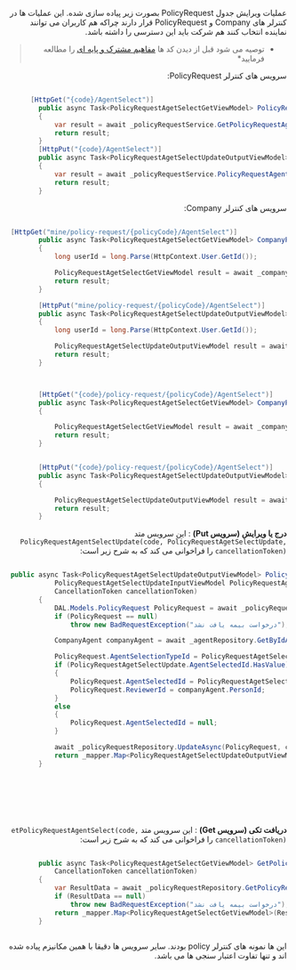 <div align="right" dir="rtl">

عملیات ویرایش جدول PolicyRequest بصورت زیر پیاده سازی شده. این عملیات ها در کنترلر های Company و PolicyRequest قرار دارند چراکه هم کاربران می توانند نماینده انتخاب کنند هم شرکت باید این دسترسی را داشته باشد. 



>*  توصیه می شود قبل از دیدن کد ها  [مفاهیم مشترک و پایه ای](../common/CommonStructure.md) را مطالعه فرمایید*


سرویس های کنترلر PolicyRequest:
</div>

```C#

      [HttpGet("{code}/AgentSelect")]
        public async Task<PolicyRequestAgetSelectGetViewModel> PolicyRequestAgentSelect(Guid code, CancellationToken cancellationToken)
        {
            var result = await _policyRequestService.GetPolicyRequestAgentSelect(code, cancellationToken);
            return result;
        }
        [HttpPut("{code}/AgentSelect")]
        public async Task<PolicyRequestAgetSelectUpdateOutputViewModel> PolicyRequestAgentSelectUpdate(Guid code , [FromBody] PolicyRequestAgetSelectUpdateInputViewModel PolicyRequestAgetSelectUpdate, CancellationToken cancellationToken)
        {
            var result = await _policyRequestService.PolicyRequestAgentSelectUpdate(code, PolicyRequestAgetSelectUpdate, cancellationToken);
            return result;
        }

```

<div align="right" dir="rtl">

سرویس های کنترلر Company:

</div>


```C#

 [HttpGet("mine/policy-request/{policyCode}/AgentSelect")]
        public async Task<PolicyRequestAgetSelectGetViewModel> CompanyPolicyRequestAgentSelectMine(Guid policyCode, CancellationToken cancellationToken)
        {
            long userId = long.Parse(HttpContext.User.GetId());

            PolicyRequestAgetSelectGetViewModel result = await _companyService.GetCompanyPolicyRequestAgentSelectMine(userId, policyCode, cancellationToken);
            return result;
        }

        [HttpPut("mine/policy-request/{policyCode}/AgentSelect")]
        public async Task<PolicyRequestAgetSelectUpdateOutputViewModel> CompanyPolicyRequestAgentSelectUpdateMine(Guid policyCode, [FromBody] PolicyRequestAgetSelectUpdateInputViewModel PolicyRequestAgetSelectUpdate, CancellationToken cancellationToken)
        {
            long userId = long.Parse(HttpContext.User.GetId());

            PolicyRequestAgetSelectUpdateOutputViewModel result = await _companyService.CompanyPolicyRequestAgentSelectUpdateMine(userId, policyCode, PolicyRequestAgetSelectUpdate, cancellationToken);
            return result;
        }



        [HttpGet("{code}/policy-request/{policyCode}/AgentSelect")]
        public async Task<PolicyRequestAgetSelectGetViewModel> CompanyPolicyRequestAgentSelect(Guid code, Guid policyCode, CancellationToken cancellationToken)
        {

            PolicyRequestAgetSelectGetViewModel result = await _companyService.GetCompanyPolicyRequestAgentSelect(code, policyCode, cancellationToken);
            return result;
        }


        [HttpPut("{code}/policy-request/{policyCode}/AgentSelect")]
        public async Task<PolicyRequestAgetSelectUpdateOutputViewModel> CompanyPolicyRequestAgentSelectUpdate(Guid code, Guid policyCode, [FromBody] PolicyRequestAgetSelectUpdateInputViewModel PolicyRequestAgetSelectUpdate, CancellationToken cancellationToken)
        {

            PolicyRequestAgetSelectUpdateOutputViewModel result = await _companyService.CompanyPolicyRequestAgentSelectUpdate(code, policyCode, PolicyRequestAgetSelectUpdate, cancellationToken);
            return result;
        }


```






<div align="right" dir="rtl">

**درج یا ویرایش (سرویس Put)** : این سرویس متد `PolicyRequestAgentSelectUpdate(code, PolicyRequestAgetSelectUpdate, cancellationToken)` را فراخوانی می کند که به شرح زیر است:

</div>

```C#

 public async Task<PolicyRequestAgetSelectUpdateOutputViewModel> PolicyRequestAgentSelectUpdate(Guid code,
            PolicyRequestAgetSelectUpdateInputViewModel PolicyRequestAgetSelectUpdate,
            CancellationToken cancellationToken)
        {
            DAL.Models.PolicyRequest PolicyRequest = await _policyRequestRepository.GetByCode(code, cancellationToken);
            if (PolicyRequest == null)
                throw new BadRequestException("درخواست بیمه یافت نشد");

            CompanyAgent companyAgent = await _agentRepository.GetByIdAsync(cancellationToken, PolicyRequestAgetSelectUpdate.AgentSelectedId);

            PolicyRequest.AgentSelectionTypeId = PolicyRequestAgetSelectUpdate.AgentSelectionTypeId;
            if (PolicyRequestAgetSelectUpdate.AgentSelectedId.HasValue)
            {
                PolicyRequest.AgentSelectedId = PolicyRequestAgetSelectUpdate.AgentSelectedId;
                PolicyRequest.ReviewerId = companyAgent.PersonId;
            }
            else
            {
                PolicyRequest.AgentSelectedId = null;
            }

            await _policyRequestRepository.UpdateAsync(PolicyRequest, cancellationToken);
            return _mapper.Map<PolicyRequestAgetSelectUpdateOutputViewModel>(PolicyRequest);
        }



 

```

<div align="right" dir="rtl">

<br>

**دریافت تکی (سرویس Get)** : این سرویس متد `etPolicyRequestAgentSelect(code, cancellationToken)` را فراخوانی می کند که به شرح زیر است:

</div>

```C#

        public async Task<PolicyRequestAgetSelectGetViewModel> GetPolicyRequestAgentSelect(Guid code,
            CancellationToken cancellationToken)
        {
            var ResultData = await _policyRequestRepository.GetPolicyRequestAndCompanyByCode(code, cancellationToken);
            if (ResultData == null)
                throw new BadRequestException("درخواست بیمه یافت نشد");
            return _mapper.Map<PolicyRequestAgetSelectGetViewModel>(ResultData);
        }



```


<div align="right" dir="rtl">

این ها نمونه های کنترلر policy بودند. سایر سرویس ها دقیقا با همین مکانیزم پیاده شده اند و تنها تفاوت اعتبار سنجی ها می باشد.

</div>


